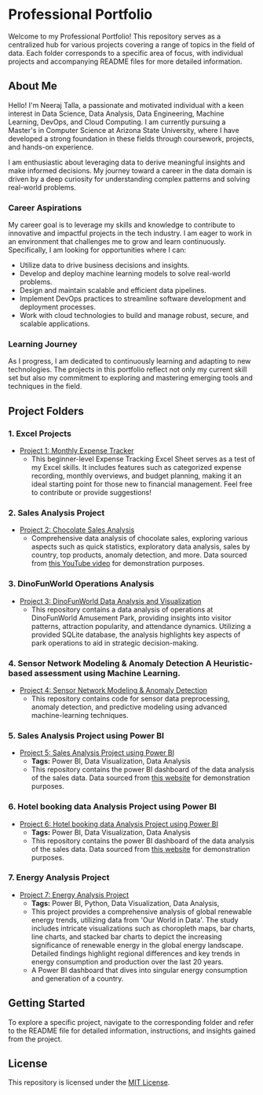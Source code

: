 # Professional Portfolio

Welcome to my Professional Portfolio! This repository serves as a centralized hub for various projects covering a range of topics in the field of data. Each folder corresponds to a specific area of focus, with individual projects and accompanying README files for more detailed information.

## About Me

Hello! I'm Neeraj Talla, a passionate and motivated individual with a keen interest in Data Science, Data Analysis, Data Engineering, Machine Learning, DevOps, and Cloud Computing. I am currently pursuing a Master's in Computer Science at Arizona State University, where I have developed a strong foundation in these fields through coursework, projects, and hands-on experience.

I am enthusiastic about leveraging data to derive meaningful insights and make informed decisions. My journey toward a career in the data domain is driven by a deep curiosity for understanding complex patterns and solving real-world problems.


### Career Aspirations

My career goal is to leverage my skills and knowledge to contribute to innovative and impactful projects in the tech industry. I am eager to work in an environment that challenges me to grow and learn continuously. Specifically, I am looking for opportunities where I can:

- Utilize data to drive business decisions and insights.
- Develop and deploy machine learning models to solve real-world problems.
- Design and maintain scalable and efficient data pipelines.
- Implement DevOps practices to streamline software development and deployment processes.
- Work with cloud technologies to build and manage robust, secure, and scalable applications.

### Learning Journey

As I progress, I am dedicated to continuously learning and adapting to new technologies. The projects in this portfolio reflect not only my current skill set but also my commitment to exploring and mastering emerging tools and techniques in the field.

## Project Folders

### 1. Excel Projects
- [Project 1: Monthly Expense Tracker](https://github.com/Tallaneeraj/Data-Science-Portfolio/blob/main/Monthly%20Expense%20Tracker/README.md)
  - This beginner-level Expense Tracking Excel Sheet serves as a test of my Excel skills. It includes features such as categorized expense recording, monthly overviews, and budget planning, making it an ideal starting point for those new to financial management. Feel free to contribute or provide suggestions!

### 2. Sales Analysis Project
- [Project 2: Chocolate Sales Analysis](https://github.com/Tallaneeraj/Data-Science-Portfolio/tree/main/Sales%20Data%20Analysis%20-%20Chocolate%20Sales)
  - Comprehensive data analysis of chocolate sales, exploring various aspects such as quick statistics, exploratory data analysis, sales by country, top products, anomaly detection, and more. Data sourced from [this YouTube video](https://youtu.be/v2oNWja7M2E?feature=shared) for demonstration purposes.

### 3. DinoFunWorld Operations Analysis
- [Project 3: DinoFunWorld Data Analysis and Visualization](https://github.com/Tallaneeraj/Data-Science-Portfolio/tree/main/Dino%20World%20Data%20Analysis)
  - This repository contains a data analysis of operations at DinoFunWorld Amusement Park, providing insights into visitor patterns, attraction popularity, and attendance dynamics. Utilizing a provided SQLite database, the analysis highlights key aspects of park operations to aid in strategic decision-making.
 
### 4. Sensor Network Modeling & Anomaly Detection A Heuristic-based assessment using Machine Learning.
- [Project 4: Sensor Network Modeling & Anomaly Detection](https://github.com/Tallaneeraj/Data-Science-Portfolio/tree/main/Sensor%20Data%20ML)
  - This repository contains code for sensor data preprocessing, anomaly detection, and predictive modeling using advanced machine-learning techniques.

### 5. Sales Analysis Project using Power BI
- [Project 5: Sales Analysis Project using Power BI](https://github.com/Tallaneeraj/Portfolio/tree/main/Sales%20Data%20Analysis%20using%20Power%20BI)
  - **Tags:** Power BI, Data Visualization, Data Analysis
  - This repository contains the power BI dashboard of the data analysis of the sales data. Data sourced from [this website](https://codebasics.io/) for demonstration purposes.

### 6. Hotel booking data Analysis Project using Power BI
- [Project 6:  Hotel booking data Analysis Project using Power BI](https://github.com/Tallaneeraj/Portfolio/tree/main/Hotel%20Data%20Analysis%20using%20Power%20BI)
  - **Tags:** Power BI, Data Visualization, Data Analysis
  - This repository contains the power BI dashboard of the data analysis of the sales data. Data sourced from [this website](https://codebasics.io/) for demonstration purposes.
 
### 7. Energy Analysis Project
- [Project 7:  Energy Analysis Project](https://github.com/Tallaneeraj/Portfolio/tree/main/Analysis%20and%20Visualization%20of%20Global%20Renewable%20Energy%20Trends)
     - **Tags:** Power BI, Python, Data Visualization, Data Analysis,
     - This project provides a comprehensive analysis of global renewable energy trends, utilizing data from 'Our World in Data'. The study includes intricate visualizations such as choropleth maps, bar charts, line charts, and stacked bar charts to depict the increasing significance of renewable energy in the global energy landscape. Detailed findings highlight regional differences and key trends in energy consumption and production over the last 20 years.
     - A Power BI dashboard that dives into singular energy consumption and generation of a country.  

 
## Getting Started

To explore a specific project, navigate to the corresponding folder and refer to the README file for detailed information, instructions, and insights gained from the project.

## License

This repository is licensed under the [MIT License](LICENSE).

